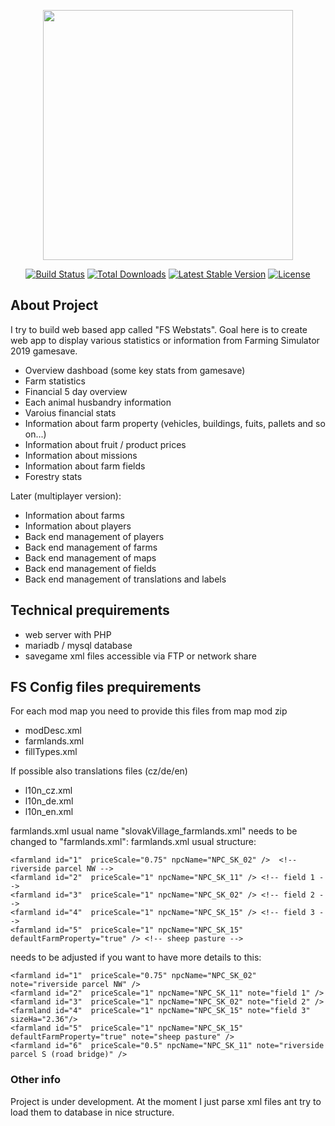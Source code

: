 <p align="center"><a href="https://laravel.com" target="_blank"><img src="https://raw.githubusercontent.com/laravel/art/master/logo-lockup/5%20SVG/2%20CMYK/1%20Full%20Color/laravel-logolockup-cmyk-red.svg" width="400"></a></p>

<p align="center">
<a href="https://travis-ci.org/laravel/framework"><img src="https://travis-ci.org/laravel/framework.svg" alt="Build Status"></a>
<a href="https://packagist.org/packages/laravel/framework"><img src="https://img.shields.io/packagist/dt/laravel/framework" alt="Total Downloads"></a>
<a href="https://packagist.org/packages/laravel/framework"><img src="https://img.shields.io/packagist/v/laravel/framework" alt="Latest Stable Version"></a>
<a href="https://packagist.org/packages/laravel/framework"><img src="https://img.shields.io/packagist/l/laravel/framework" alt="License"></a>
</p>

## About Project

I try to build web based app called "FS Webstats". Goal here is to create web app to display various statistics or information from Farming Simulator 2019 gamesave.

- Overview dashboad (some key stats from gamesave)
- Farm statistics
- Financial 5 day overview
- Each animal husbandry information
- Varoius financial stats
- Information about farm property (vehicles, buildings, fuits, pallets and so on...)
- Information about fruit / product prices
- Information about missions
- Information about farm fields
- Forestry stats

Later (multiplayer version):

- Information about farms
- Information about players
- Back end management of players
- Back end management of farms
- Back end management of maps
- Back end management of fields
- Back end management of translations and labels

## Technical prequirements

- web server with PHP
- mariadb / mysql database
- savegame xml files accessible via FTP or network share

## FS Config files prequirements

For each mod map you need to provide this files from map mod zip

- modDesc.xml
- farmlands.xml
- fillTypes.xml

If possible also translations files (cz/de/en)

- l10n_cz.xml
- l10n_de.xml
- l10n_en.xml

farmlands.xml usual name "slovakVillage_farmlands.xml" needs to be changed to "farmlands.xml":
farmlands.xml usual structure:

```
<farmland id="1"  priceScale="0.75" npcName="NPC_SK_02" />	<!-- riverside parcel NW -->
<farmland id="2"  priceScale="1" npcName="NPC_SK_11" /> <!-- field 1 -->
<farmland id="3"  priceScale="1" npcName="NPC_SK_02" /> <!-- field 2 -->
<farmland id="4"  priceScale="1" npcName="NPC_SK_15" /> <!-- field 3 -->
<farmland id="5"  priceScale="1" npcName="NPC_SK_15" defaultFarmProperty="true" /> <!-- sheep pasture -->	
```

needs to be adjusted if you want to have more details to this:

```
<farmland id="1"  priceScale="0.75" npcName="NPC_SK_02" note="riverside parcel NW" />
<farmland id="2"  priceScale="1" npcName="NPC_SK_11" note="field 1" />
<farmland id="3"  priceScale="1" npcName="NPC_SK_02" note="field 2" />
<farmland id="4"  priceScale="1" npcName="NPC_SK_15" note="field 3" sizeHa="2.36"/>
<farmland id="5"  priceScale="1" npcName="NPC_SK_15" defaultFarmProperty="true" note="sheep pasture" />
<farmland id="6"  priceScale="0.5" npcName="NPC_SK_11" note="riverside parcel S (road bridge)" />	
```

### Other info

Project is under development. At the moment I just parse xml files ant try to load them to database in nice structure.